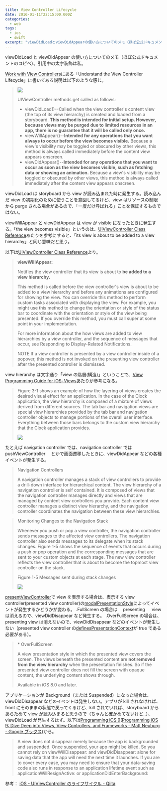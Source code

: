 ```yaml
---
title: View Controller Lifecycle
date: 2016-01-11T22:15:00.000Z
categories:
  - web
tags:
  - ios
  - swift
excerpt: "viewDidLoadとviewDidAppearの使い方についてのメモ（ほぼ公式ドキュメントのコピペ）。引用中の太字装飾は私。  Work with View Controllersにある「Understand the View Controller Lifecycle」に書いてある説明は以下のような感じ。"
---
```


viewDidLoad と viewDidAppear の使い方についてのメモ（ほぼ公式ドキュメントのコピペ）。引用中の太字装飾は私。

[Work with View Controllers](https://developer.apple.com/library/ios/referencelibrary/GettingStarted/DevelopiOSAppsSwift/Lesson4.html)にある「Understand the View Controller Lifecycle」に書いてある説明は以下のような感じ。

> ![](https://developer.apple.com/library/ios/referencelibrary/GettingStarted/DevelopiOSAppsSwift/Art/4_vclife_2x.png)
>
> UIViewController methods get called as follows:
>
> - viewDidLoad()--Called when the view controller's content view (the top of its view hierarchy) is created and loaded from a storyboard. **This method is intended for initial setup. However, because views may be purged due to limited resources in an app, there is no guarantee that it will be called only once.**
> - viewWillAppear()--**Intended for any operations that you want always to occur before the view becomes visible.** Because a view's visibility may be toggled or obscured by other views, this method is always called immediately before the content view appears onscreen.
> - viewDidAppear()--**Intended for any operations that you want to occur as soon as the view becomes visible, such as fetching data or showing an animation.** Because a view's visibility may be toggled or obscured by other views, this method is always called immediately after the content view appears onscreen.

viewDidLoad は storyboard から view が読み込まれた時に発生する。読み込んだ view の初期化のために使うことを意図してるけど、view はリソースの制限から purge される場合があるので、「一度だけ呼ばれる」ことを保証するものではない。

viewWillAppear と viewDidAppear は view が visible になったときに発生する。「the view becomes visible」というのは、[UIViewController Class Reference](https://developer.apple.com/library/ios/documentation/UIKit/Reference/UIViewController_Class/#//apple_ref/occ/instm/UIViewController/viewWillAppear:)あたりを参考にすると、「its view is about to be added to a view hierarchy」と同じ意味だと思う。

以下は[UIViewController Class Reference](https://developer.apple.com/library/ios/documentation/UIKit/Reference/UIViewController_Class)より。

> **viewWillAppear:**
>
> Notifies the view controller that its view is about to **be added to a view hierarchy.**
>
> This method is called before the view controller's view is about to be added to a view hierarchy and before any animations are configured for showing the view. You can override this method to perform custom tasks associated with displaying the view. For example, you might use this method to change the orientation or style of the status bar to coordinate with the orientation or style of the view being presented. If you override this method, you must call super at some point in your implementation.
>
> For more information about the how views are added to view hierarchies by a view controller, and the sequence of messages that occur, see Responding to Display-Related Notifications.
>
> NOTE
> If a view controller is presented by a view controller inside of a popover, this method is not invoked on the presenting view controller after the presented controller is dismissed.

view hierarchy は文字通り「view の階層(構造)」ということで、[View Programming Guide for iOS: Views](https://developer.apple.com/library/ios/documentation/WindowsViews/Conceptual/ViewPG_iPhoneOS/CreatingViews/CreatingViews.html)あたりが参考になる。

> Figure 3-1 shows an example of how the layering of views creates the desired visual effect for an application. In the case of the Clock application, the view hierarchy is composed of a mixture of views derived from different sources. The tab bar and navigation views are special view hierarchies provided by the tab bar and navigation controller objects to manage portions of the overall user interface. Everything between those bars belongs to the custom view hierarchy that the Clock application provides.
>
> ![](https://developer.apple.com/library/ios/documentation/WindowsViews/Conceptual/ViewPG_iPhoneOS/Art/windowlayers.jpg)

たとえば navigation controller では、navigation controller では　 pushViewController 　とかで画面遷移したときに、viewDidAppear などの各種イベントが発生する。

> Navigation Controllers
>
> A navigation controller manages a stack of view controllers to provide a drill-down interface for hierarchical content. The view hierarchy of a navigation controller is self contained. It is composed of views that the navigation controller manages directly and views that are managed by content view controllers you provide. Each content view controller manages a distinct view hierarchy, and the navigation controller coordinates the navigation between these view hierarchies.

> Monitoring Changes to the Navigation Stack
>
> Whenever you push or pop a view controller, the navigation controller sends messages to the affected view controllers. The navigation controller also sends messages to its delegate when its stack changes. Figure 1-5 shows the sequence of events that occurs during a push or pop operation and the corresponding messages that are sent to your custom objects at each stage. The new view controller reflects the view controller that is about to become the topmost view controller on the stack.
>
> Figure 1-5 Messages sent during stack changes
>
> ![](https://developer.apple.com/library/ios/documentation/WindowsViews/Conceptual/ViewControllerCatalog/Art/nav_controller_notifications.png)

[presentViewController](https://developer.apple.com/library/ios/documentation/UIKit/Reference/UIViewController_Class/index.html#//apple_ref/occ/instm/UIViewController/presentViewController:animated:completion:)で view を表示する場合は、表示する view controller(presented view controller)の[modalPresentationStyle](https://developer.apple.com/library/ios/documentation/UIKit/Reference/UIViewController_Class/index.html#//apple_ref/occ/instp/UIViewController/modalPresentationStyle)によってイベントが発生するかどうかが変わる。 .FullScreen の場合は　 presenting 　 view は消えるので、viewDidDisappear など発生する。 .OverFullScreen の場合は、presenting view は消えないので、viewDidDisappear などのイベントが発生しない（presented view controller の[definesPresentationContext](https://developer.apple.com/library/ios/documentation/UIKit/Reference/UIViewController_Class/index.html#//apple_ref/occ/instp/UIViewController/definesPresentationContext)が true である必要がある）。

> \* OverFullScreen
>
> A view presentation style in which the presented view covers the screen. The views beneath the presented content are **not removed from the view hierarchy** when the presentation finishes. So if the presented view controller does not fill the screen with opaque content, the underlying content shows through.
>
> Available in iOS 8.0 and later.

アプリケーションが Background（または Suspended）になった場合は、viewDidDisappear などのイベントは発生しない。アプリが kill されなければ、front にそのままの状態で戻ってくるけど、kill されていれば、storyboard からあらためて view が読み込まると思うので（ちゃんと確かめてないけど..）、viewDidLoad が発生するはず。以下は[Programming iOS 9](http://shop.oreilly.com/product/0636920044352.do)([Programming iOS 9: Dive Deep into Views, View Controllers, and Frameworks - Matt Neuburg - Google ブックス](https://books.google.co.jp/books?id=rxHiCgAAQBAJ&pg=PT401&dq=A+view+does+not+disappear+merely+because+the+app+is+backgrounded+and+suspended.&hl=ja&sa=X&ved=0ahUKEwiCpeLL4qLKAhXF6KYKHf_HA3IQ6AEIHDAA#v=onepage&q=A%20view%20does%20not%20disappear%20merely%20because%20the%20app%20is%20backgrounded%20and%20suspended.%=false))から。

> A view does not disappear merely because the app is backgrounded and suspended. Once suspended, your app might be killed. So you cannot rely on viewWillDisappear: and viewDidDisappear: alone for saving data that the app will need the next time it launches. If you are to cover every case, you may need to ensure that your data-saving code also runs in response to an application lifetime event such as applicationWillResignActive: or applicationDidEnterBackground:

参考： [iOS - UIViewController のライフサイクル - Qiita](http://qiita.com/mo_to_44/items/0ca628b4cc74c8c5599d)
